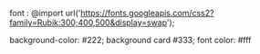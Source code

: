 font : @import url('https://fonts.googleapis.com/css2?family=Rubik:300;400,500&display=swap');

background-color: #222; 
background card #333;
font color: #fff
